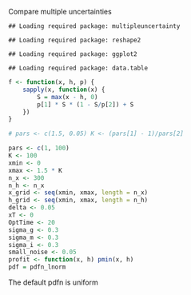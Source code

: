 Compare multiple uncertainties

  

```
## Loading required package: multipleuncertainty
```

```
## Loading required package: reshape2
```

```
## Loading required package: ggplot2
```

```
## Loading required package: data.table
```






```r
f <- function(x, h, p) {
    sapply(x, function(x) {
        S = max(x - h, 0)
        p[1] * S * (1 - S/p[2]) + S
    })
}
```



```r
# pars <- c(1.5, 0.05) K <- (pars[1] - 1)/pars[2]

pars <- c(1, 100)
K <- 100
xmin <- 0
xmax <- 1.5 * K
n_x <- 300
n_h <- n_x
x_grid <- seq(xmin, xmax, length = n_x)
h_grid <- seq(xmin, xmax, length = n_h)
delta <- 0.05
xT <- 0
OptTime <- 20
sigma_g <- 0.3
sigma_m <- 0.3
sigma_i <- 0.3
small_noise <- 0.05
profit <- function(x, h) pmin(x, h)
pdf = pdfn_lnorm
```


The default pdfn is uniform











